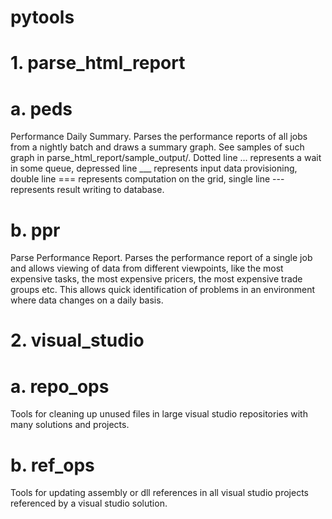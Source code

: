 # pytools

# 1. parse_html_report
# a. peds
Performance Daily Summary. 
Parses the performance reports of all jobs from a nightly batch and draws a summary graph.
See samples of such graph in parse_html_report/sample_output/. 
Dotted line ... represents a wait in some queue, depressed line ___ represents input data provisioning, double line === represents computation on the grid, single line --- represents result writing to database.
# b. ppr
Parse Performance Report.
Parses the performance report of a single job and allows viewing of data from different viewpoints, like the most expensive tasks, the most expensive pricers, the most expensive trade groups etc. This allows quick identification of problems in an environment where data changes on a daily basis.
# 2. visual_studio
# a. repo_ops
Tools for cleaning up unused files in large visual studio repositories with many solutions and projects.
# b. ref_ops
Tools for updating assembly or dll references in all visual studio projects referenced by a visual studio solution.
